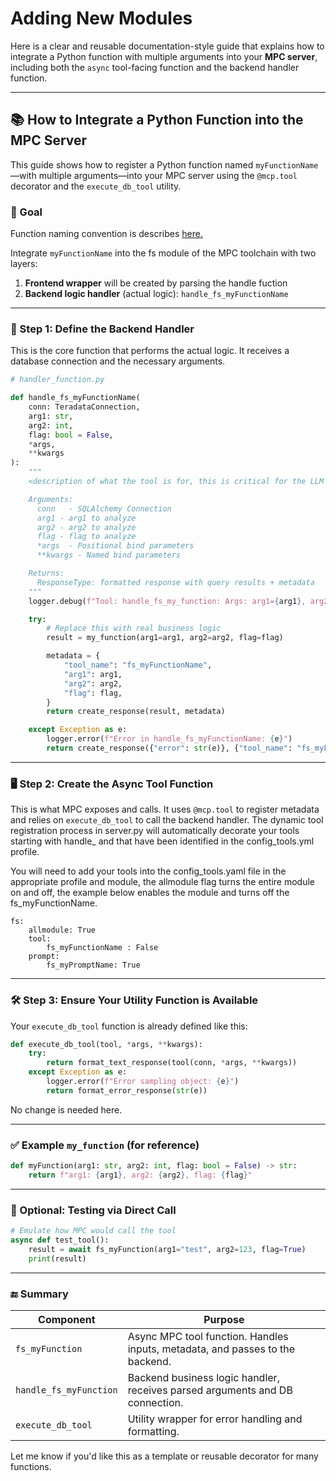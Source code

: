 # Adding New Modules

Here is a clear and reusable documentation-style guide that explains how to integrate a Python function with multiple arguments into your **MPC server**, including both the `async` tool-facing function and the backend handler function.

---

## 📚 How to Integrate a Python Function into the MPC Server

This guide shows how to register a Python function named `myFunctionName`—with multiple arguments—into your MPC server using the `@mcp.tool` decorator and the `execute_db_tool` utility.

### 🎯 Goal

Function naming convention is describes [here.](DEVELOPER_GUIDE.md#toolpromptresource-naming-convention)

Integrate `myFunctionName` into the fs module of the MPC toolchain with two layers:

1. **Frontend wrapper** will be created by parsing the handle fuction
2. **Backend logic handler** (actual logic): `handle_fs_myFunctionName`

---

### 🧩 Step 1: Define the Backend Handler

This is the core function that performs the actual logic. It receives a database connection and the necessary arguments.

```python
# handler_function.py

def handle_fs_myFunctionName(
    conn: TeradataConnection, 
    arg1: str, 
    arg2: int, 
    flag: bool = False, 
    *args, 
    **kwargs
):
    """
    <description of what the tool is for, this is critical for the LLM to understand when to use the tool>

    Arguments:
      conn   - SQLAlchemy Connection
      arg1 - arg1 to analyze
      arg2 - arg2 to analyze
      flag - flag to analyze
      *args  - Positional bind parameters
      **kwargs - Named bind parameters

    Returns:
      ResponseType: formatted response with query results + metadata
    """
    logger.debug(f"Tool: handle_fs_my_function: Args: arg1={arg1}, arg2={arg2}, flag={flag}")

    try:
        # Replace this with real business logic
        result = my_function(arg1=arg1, arg2=arg2, flag=flag)

        metadata = {
            "tool_name": "fs_myFunctionName",
            "arg1": arg1,
            "arg2": arg2,
            "flag": flag,
        }
        return create_response(result, metadata)

    except Exception as e:
        logger.error(f"Error in handle_fs_myFunctionName: {e}")
        return create_response({"error": str(e)}, {"tool_name": "fs_myFunctionName"})
```

---

### 🖥️ Step 2: Create the Async Tool Function

This is what MPC exposes and calls. It uses `@mcp.tool` to register metadata and relies on `execute_db_tool` to call the backend handler. The dynamic tool registration process in server.py will automatically decorate your tools starting with handle_ and that have been identified in the config_tools.yml profile.

You will need to add your tools into the config_tools.yaml file in the appropriate profile and module, the allmodule flag turns the entire module on and off, the example below enables the module and turns off the fs_myFunctionName.

```
fs: 
    allmodule: True
    tool:
        fs_myFunctionName : False
    prompt:
        fs_myPromptName: True
```


---

### 🛠️ Step 3: Ensure Your Utility Function is Available

Your `execute_db_tool` function is already defined like this:

```python
def execute_db_tool(tool, *args, **kwargs):
    try:
        return format_text_response(tool(conn, *args, **kwargs))
    except Exception as e:
        logger.error(f"Error sampling object: {e}")
        return format_error_response(str(e))
```

No change is needed here.

---

### ✅ Example `my_function` (for reference)

```python
def myFunction(arg1: str, arg2: int, flag: bool = False) -> str:
    return f"arg1: {arg1}, arg2: {arg2}, flag: {flag}"
```

---

### 🧪 Optional: Testing via Direct Call

```python
# Emulate how MPC would call the tool
async def test_tool():
    result = await fs_myFunction(arg1="test", arg2=123, flag=True)
    print(result)
```

---

### 🔚 Summary

| Component                   | Purpose                                                                       |
| --------------------------- | ----------------------------------------------------------------------------- |
| `fs_myFunction`             | Async MPC tool function. Handles inputs, metadata, and passes to the backend. |
| `handle_fs_myFunction`      | Backend business logic handler, receives parsed arguments and DB connection.  |
| `execute_db_tool`           | Utility wrapper for error handling and formatting.                            |

Let me know if you'd like this as a template or reusable decorator for many functions. 